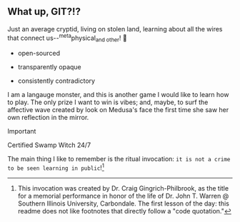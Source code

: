 ## What up, GIT?!?
Just an average cryptid, living on stolen land, learning about all the wires that connect us--<sup>meta</sup>physical<sub>and other</sub>! 👻

* open-sourced
- transparently opaque
+ consistently contradictory

I am a langauge monster, and this is another game I would like to learn how to play. 
The only prize I want to win is vibes; and, maybe, to surf the affective wave created by look on Medusa's face the first time she saw her own reflection in the mirror.

>[!IMPORTANT]
>Certified Swamp Witch 24/7

The main thing I like to remember is the ritual invocation: `it is not a crime to be seen learning in public`![^1] 
[^1]: This invocation was created by Dr. Craig Gingrich-Philbrook, as the title for a memorial performance in honor of the life of Dr. John T. Warren @ Southern Illinois University, Carbondale.
The first lesson of the day: this readme does not like footnotes that directly follow a "code quotation."[^2]
[^2]: lol. I also appreciate that it doesn't matter where in the document the footnote is located--the compiler cleans it up for publication.






<!--
**profcheese/profcheese** is a ✨ _special_ ✨ repository because its `README.md` (this file) appears on your GitHub profile.

Here are some ideas to get you started:

- 🔭 I’m currently working on ...
- 🌱 I’m currently learning ...
- 👯 I’m looking to collaborate on ...
- 🤔 I’m looking for help with ...
- 💬 Ask me about ...
- 📫 How to reach me: ...
- 😄 Pronouns: ...
- ⚡ Fun fact: ...
-->

